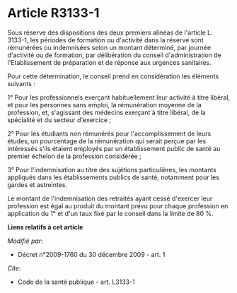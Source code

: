 # Article R3133-1

Sous réserve des dispositions des deux premiers alinéas de l'article L. 3133-1, les périodes de formation ou d'activité dans
la réserve sont rémunérées ou indemnisées selon un montant déterminé, par journée d'activité ou de formation, par
délibération du conseil d'administration de l'Etablissement de préparation et de réponse aux urgences sanitaires. 

Pour cette détermination, le conseil prend en considération les éléments suivants : 

1° Pour les professionnels exerçant habituellement leur activité à titre libéral, et pour les personnes sans emploi, la
rémunération moyenne de la profession, et, s'agissant des médecins exerçant à titre libéral, de la spécialité et du secteur
d'exercice ; 

2° Pour les étudiants non rémunérés pour l'accomplissement de leurs études, un pourcentage de la rémunération qui serait
perçue par les intéressés s'ils étaient employés par un établissement public de santé au premier échelon de la profession
considérée ; 

3° Pour l'indemnisation au titre des sujétions particulières, les montants appliqués dans les établissements publics de
santé, notamment pour les gardes et astreintes. 

Le montant de l'indemnisation des retraités ayant cessé d'exercer leur profession est égal au produit du montant prévu pour
chaque profession en application du 1° et d'un taux fixé par le conseil dans la limite de 80 %.

**Liens relatifs à cet article**

_Modifié par_:

  - Décret n°2009-1760 du 30 décembre 2009 - art. 1

_Cite_:

  - Code de la santé publique - art. L3133-1
